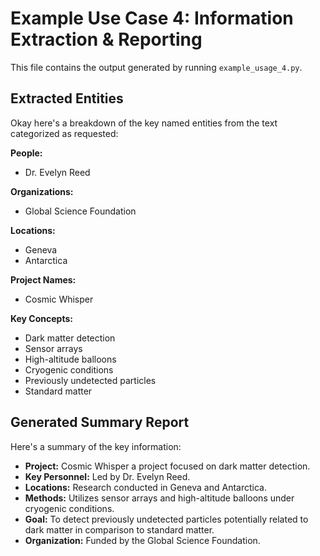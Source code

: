 # Example Use Case 4: Information Extraction & Reporting

This file contains the output generated by running `example_usage_4.py`.

## Extracted Entities

Okay here's a breakdown of the key named entities from the text categorized as requested:

**People:**

*   Dr. Evelyn Reed

**Organizations:**

*   Global Science Foundation

**Locations:**

*   Geneva
*   Antarctica

**Project Names:**

*   Cosmic Whisper

**Key Concepts:**

*   Dark matter detection
*   Sensor arrays
*   High-altitude balloons
*   Cryogenic conditions
*   Previously undetected particles
*   Standard matter

## Generated Summary Report

Here's a summary of the key information:

*   **Project:** Cosmic Whisper a project focused on dark matter detection.
*   **Key Personnel:** Led by Dr. Evelyn Reed.
*   **Locations:** Research conducted in Geneva and Antarctica.
*   **Methods:** Utilizes sensor arrays and high-altitude balloons under cryogenic conditions.
*   **Goal:** To detect previously undetected particles potentially related to dark matter in comparison to standard matter.
*   **Organization:** Funded by the Global Science Foundation.
